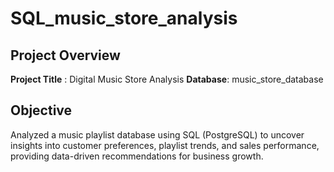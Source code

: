 # SQL_music_store_analysis

## Project Overview

**Project Title** : Digital Music Store Analysis
**Database**: music_store_database

## Objective

Analyzed a music playlist database using SQL (PostgreSQL) to uncover insights into customer preferences, playlist trends, and sales performance, providing data-driven recommendations for business growth.

